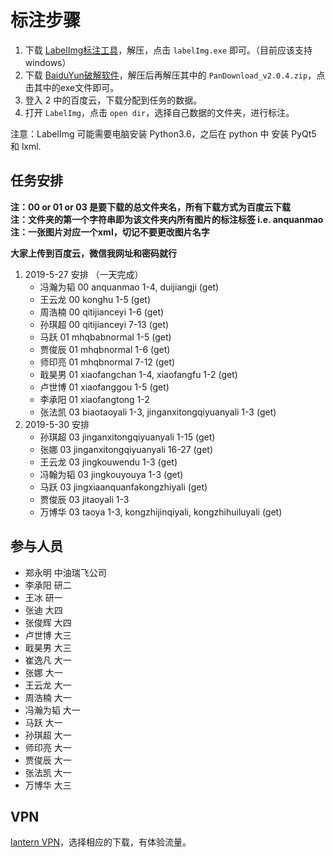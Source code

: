 # 标注步骤
1. 下载 [LabelImg标注工具](https://github.com/tzutalin/labelImg/files/2638199/windows_v1.8.1.zip)，解压，点击 `labelImg.exe` 即可。（目前应该支持windows）
2. 下载 [BaiduYun破解软件](https://github.com/lcylmhlcy/BaiduYunCrack_windows/archive/master.zip)，解压后再解压其中的 `PanDownload_v2.0.4.zip`，点击其中的exe文件即可。
3. 登入 2 中的百度云，下载分配到任务的数据。
4. 打开 `LabelImg`，点击 `open dir`，选择自己数据的文件夹，进行标注。
  
注意：LabelImg 可能需要电脑安装 Python3.6，之后在 python 中 安装 PyQt5 和 lxml.

## 任务安排
**注：00 or 01 or 03 是要下载的总文件夹名，所有下载方式为百度云下载**  
**注：文件夹的第一个字符串即为该文件夹内所有图片的标注标签 i.e. anquanmao**  
**注：一张图片对应一个xml，切记不要更改图片名字**  

**大家上传到百度云，微信我网址和密码就行**
  
1. 2019-5-27 安排 （一天完成）
    - 冯瀚为韬 00 anquanmao 1-4, duijiangji (get)
    - 王云龙 00 konghu 1-5 (get)
    - 周浩楠 00 qitijianceyi 1-6 (get)
    - 孙琪超 00 qitijianceyi 7-13 (get)
    - 马跃 01 mhqbabnormal 1-5 (get)
    - 贾俊辰 01 mhqbnormal 1-6 (get)
    - 师印亮 01 mhqbnormal 7-12 (get)
    - 戢昊男 01 xiaofangchan 1-4, xiaofangfu 1-2 (get)
    - 卢世博 01 xiaofanggou 1-5 (get)
    - 李承阳 01 xiaofangtong 1-2 
    - 张法凯 03 biaotaoyali 1-3, jinganxitongqiyuanyali 1-3 (get)
2. 2019-5-30 安排
    - 孙琪超 03 jinganxitongqiyuanyali 1-15 (get)
    - 张娜 03 jinganxitongqiyuanyali 16-27 (get)
    - 王云龙 03 jingkouwendu 1-3 (get)
    - 冯翰为韬 03 jingkouyouya 1-3 (get)
    - 马跃 03 jingxiaanquanfakongzhiyali (get)
    - 贾俊辰 03 jitaoyali 1-3
    - 万博华 03 taoya 1-3, kongzhijinqiyali, kongzhihuiluyali (get)

## 参与人员
- 郑永明 中油瑞飞公司
- 李承阳 研二
- 王冰 研一
- 张迪 大四
- 张俊辉 大四
- 卢世博 大三
- 戢昊男 大三
- 崔逸凡 大一
- 张娜 大一
- 王云龙 大一
- 周浩楠 大一
- 冯瀚为韬 大一
- 马跃 大一
- 孙琪超 大一
- 师印亮 大一
- 贾俊辰 大一
- 张法凯 大一
- 万博华 大三

## VPN
[lantern VPN](https://github.com/getlantern/download/wiki)，选择相应的下载，有体验流量。

